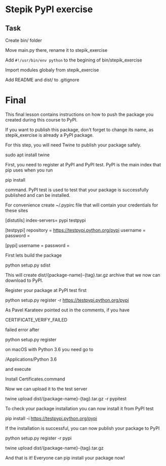# Stepik PyPI exercise

## Task

Create bin/ folder

Move main.py there, rename it to stepik_exercise

Add `#!/usr/bin/env python` to the begining of bin/stepik_exercise

Import modules globaly from stepik_exercise

Add README and dist/ to .gitignore

Final
===
This final lesson contains instructions on how to push the package you created during this course to PyPI.

If you want to publish this package, don't forget to change its name, as stepik_exercise is already a PyPI package.

For this step, you will need Twine to publish your package safely.

sudo apt install twine


First, you need to register at PyPI and PyPI test. PyPI is the main index that pip uses when you run

pip install

command. PyPI test is used to test that your package is successfully published and can be installed.

For convenience create ~/.pypirc file that will contain your credentials for these sites

[distutils]
index-servers=
    pypi
    testpypi

[testpypi]
repository = https://testpypi.python.org/pypi
username = <your user name goes here>
password = <your test password goes here>

[pypi]
username = <your user name goes here>
password = <your live password optionally goes here>

First lets build the package

python setup.py sdist

This will create dist/{package-name}-{tag}.tar.gz archive that we now can download to PyPI.

Register your package at PyPI test first

python setup.py register -r https://testpypi.python.org/pypi


As Pavel Karateev pointed out in the comments, if you have

CERTIFICATE_VERIFY_FAILED

failed error after

python setup.py register

on macOS with Python 3.6 you need go to

/Applications/Python 3.6

and execute

Install Certificates.command


Now we can upload it to the test server

twine upload dist/{package-name}-{tag}.tar.gz -r pypitest

To check your package installation you can now install it from PyPI test

pip install -i https://testpypi.python.org/pypi <package name>

If the installation is successful, you can now publish your package to PyPI

python setup.py register -r pypi

twine upload dist/{package-name}-{tag}.tar.gz


And that is it! Everyone can pip install your package now!
